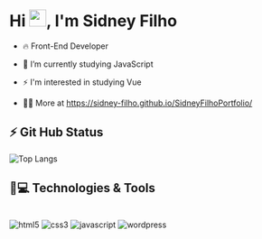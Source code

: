 <h1 align="left">Hi <img src="https://raw.githubusercontent.com/kaueMarques/kaueMarques/master/hi.gif" height="30px">, I'm Sidney Filho</h1>

- 🔥 Front-End Developer 

- 🔭 I’m currently studying JavaScript

- ⚡ I'm interested in studying Vue

- 👨‍💻 More at https://sidney-filho.github.io/SidneyFilhoPortfolio/

## ⚡ Git Hub Status

![Top Langs](https://github-readme-stats.vercel.app/api/top-langs/?username=Sidney-Filho&layout=compact)

## 🚀💻 Technologies & Tools

<div style="display: inline_block"><br/>
    <img align="center" alt="html5" src="https://img.shields.io/badge/HTML5-E34F26?style=for-the-badge&logo=html5&logoColor=white"/>
    <img align="center" alt="css3" src="https://img.shields.io/badge/CSS3-1572B6?style=for-the-badge&logo=css3&logoColor=white"/>
    <img align="center" alt="javascript" src="https://img.shields.io/badge/JavaScript-323330?style=for-the-badge&logo=javascript&logoColor=F7DF1E"/>
    <img align="center" alt="wordpress" src="https://img.shields.io/badge/Wordpress-FFFFFF?style=for-the-badge&logo=wordpress&logoColor=blue">
</div><br/>

